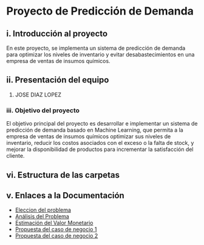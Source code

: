 # Proyecto de Predicción de Demanda

## i. Introducción al proyecto
En este proyecto, se implementa un sistema de predicción de demanda para optimizar los niveles de inventario y evitar desabastecimientos en una empresa de ventas de insumos químicos.
## ii. Presentación del equipo
1. JOSE DIAZ LOPEZ 
### iii. Objetivo del proyecto
El objetivo principal del proyecto es desarrollar e implementar un sistema de predicción de demanda basado en Machine Learning, que permita a la empresa de ventas de insumos químicos optimizar sus niveles de inventario, reducir los costos asociados con el exceso o la falta de stock, y mejorar la disponibilidad de productos para incrementar la satisfacción del cliente.
## vi. Estructura de las carpetas



## v. Enlaces a la Documentación

- [Eleccion del problema](./Documentacion/eleccion_del_problema.md)
-  [Análisis del Problema](./Documentacion/analisis_del_problema.md)
-  [Estimación del Valor Monetario](./Documentacion/Estimacion_del_Valor_Monetario.md)
-  [Propuesta del caso de negocio 1](./Documentacion/propuesta_del_caso_de_negocio.md)
-  [Propuesta del caso de negocio 2](./Documentacion/propuesta_del_caso_de_negocio_2.md)







